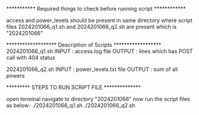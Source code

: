 
*********** Required things to check before running script ************

access and power_levels should be present in same directory where script files 2024201066_q1.sh and 2024201066_q2.sh are present which is "2024201066"

******************* Description of Scripts ******************
2024201066_q1.sh
INPUT : access.log file
OUTPUT : lines which has POST call with 404 status


2024201066_q2.sh
INPUT : power_levels.txt file
OUTPUT : sum of all powers


********* STEPS TO RUN SCRIPT FILE **************

open terminal
navigate to directory "2024201066"
now run the script files as below-
./2024201066_q1.sh
./2024201066_q2.sh
